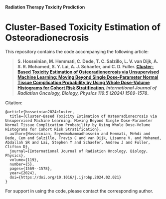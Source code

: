 #### Radiation Therapy Toxicity Prediction

# Cluster-Based Toxicity Estimation of Osteoradionecrosis

This repository contains the code accompanying the following article:

> **S. Hosseinian, M. Hemmati, C. Dede, T. C. Salzillo, L. V. van Dijk, A. S. R. Mohamed, S. Y. Lai, A. J. Schaefer, and C. D. Fuller. [Cluster-Based Toxicity Estimation of Osteoradionecrosis via Unsupervised Machine Learning: Moving Beyond Single Dose-Parameter Normal Tissue Complication Probability by Using Whole Dose-Volume Histograms for Cohort Risk Stratification.](https://doi.org/10.1016/j.ijrobp.2024.02.021) _International Journal of Radiation Oncology, Biology, Physics 119.5 (2024) 1569-1578_.**

Citation:

```
@article{hosseinian2024cluster,
  title={Cluster-Based Toxicity Estimation of Osteoradionecrosis via Unsupervised Machine Learning: Moving Beyond Single Dose-Parameter Normal Tissue Complication Probability by Using Whole Dose-Volume Histograms for Cohort Risk Stratification},
  author={Hosseinian, Seyedmohammadhossein and Hemmati, Mehdi and Dede, Cem and Salzillo, Travis C and van Dijk, Lisanne V. and Mohamed, Abdallah SR and Lai, Stephen Y and Schaefer, Andrew J and Fuller, Clifton D},
  journal={International Journal of Radiation Oncology, Biology, Physics},
  volume={119},
  number={5},
  pages={1569--1578},
  year={2024},
  doi={https://doi.org/10.1016/j.ijrobp.2024.02.021}
}
```

For support in using the code, please contact the corresponding author. 
